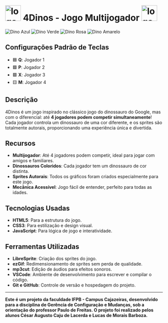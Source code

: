 <h1><img src="./images/cactus/cactus2.gif" alt="logo" width="50" /> 4Dinos - Jogo Multijogador <img src="./images/cactus/cactus3.gif" alt="logo" width="50" /></h1>

![Dino Azul](./images/dinos/bluedino.gif)
![Dino Verde](./images/dinos/greendino.gif)
![Dino Rosa](./images/dinos/pinkdino.gif)
![Dino Amarelo](./images/dinos/yellowdino.gif)

## Configurações Padrão de Teclas
- 🟦 **Q**: Jogador 1
- 🟩 **P**: Jogador 2
- 🟪 **X**: Jogador 3
- 🟨 **M**: Jogador 4

## Descrição

4Dinos é um jogo inspirado no clássico jogo do dinossauro do Google, mas com o diferencial: até **4 jogadores podem competir simultaneamente**! Cada jogador controla um dinossauro de uma cor diferente, e os sprites são totalmente autorais, proporcionando uma experiência única e divertida.

## Recursos

- **Multijogador**: Até 4 jogadores podem competir, ideal para jogar com amigos e familiares.
- **Dinossauros Coloridos**: Cada jogador tem um dinossauro de cor distinta.
- **Sprites Autorais**: Todos os gráficos foram criados especialmente para este jogo.
- **Mecânica Acessível**: Jogo fácil de entender, perfeito para todas as idades.

## Tecnologias Usadas

- **HTML5**: Para a estrutura do jogo.
- **CSS3**: Para estilização e design visual.
- **JavaScript**: Para lógica de jogo e interatividade.

## Ferramentas Utilizadas

- **LibreSprite**: Criação dos sprites do jogo.
- **ezGif**: Redimensionamento de sprites sem perda de qualidade.
- **mp3cut**: Edição de áudios para efeitos sonoros.
- **VSCode**: Ambiente de desenvolvimento para escrever e compilar o código.
- **Git e GitHub**: Controle de versão e hospedagem do projeto.

---

**Este é um projeto da faculdade IFPB - Campus Cajazeiras, desenvolvido para a disciplina de Gerência de Configuração e Mudanças, sob a orientação do professor Paulo de Freitas. O projeto foi realizado pelos alunos César Augusto Caju de Lacerda e Lucas de Morais Barboza.**